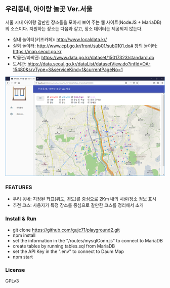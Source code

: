 ## 우리동네, 아이랑 놀곳 Ver.서울 ##

서울 시내 아이랑 갈만한 장소들을 모아서 보여 주는 웹 사이트(NodeJS + MariaDB)의 소스이다.
지원하는 장소는 다음과 같고, 장소 데이터는 제공되지 않는다.
- 실내 놀이터(키즈카페): http://www.localdata.kr/
- 실외 놀이터: http://www.cpf.go.kr/front/sub01/sub0101.do#
  창의 놀이터: https://map.seoul.go.kr
- 박물관/과학관: https://www.data.go.kr/dataset/15017323/standard.do
- 도서관: https://data.seoul.go.kr/dataList/datasetView.do?infId=OA-15480&srvType=S&serviceKind=1&currentPageNo=1

![Screenshot](./screenshot.png)

### FEATURES ###

- 우리 동네: 지정된 좌표(위도, 경도)를 중심으로 2Km 내의 시설/장소 정보 표시
- 추천 코스: 사용자가 특정 장소를 중심으로 갈만한 코스를 정리해서 소개

### Install & Run ###

- git clone https://github.com/gujc71/playground2.git
- npm install
- set the information in the "/routes/mysqlConn.js" to connect to MariaDB
- create tables by running tables.sql from MariaDB
- set the API Key in the ".env" to connect to Daum Map 
- npm start

### License ###
GPLv3